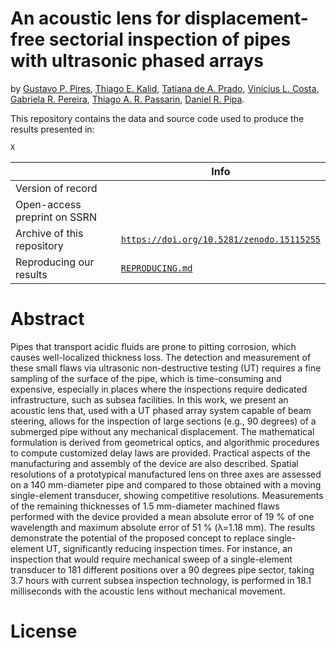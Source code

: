 # An acoustic lens for displacement-free sectorial inspection of pipes with ultrasonic phased arrays

by 
[Gustavo P. Pires](https://orcid.org/0009-0008-3474-6077),
[Thiago E. Kalid](https://orcid.org/0000-0002-2035-5349),
[Tatiana de A. Prado](https://orcid.org/0000-0002-4876-2974),
[Vinícius L. Costa](https://orcid.org/0009-0006-5632-6183),
[Gabriela R. Pereira](https://orcid.org/0000-0003-3719-1683),
[Thiago A. R. Passarin](https://orcid.org/0000-0003-1001-5911),
[Daniel R. Pipa](https://orcid.org/0000-0002-9398-332X).

This repository contains the data and source code used to produce the results presented in:

>
>
>

    X
|                              | Info |
|------------------------------|------|
| Version of record            |      |
| Open-access preprint on SSRN |      | 
| Archive of this repository   |   [`https://doi.org/10.5281/zenodo.15115255`](https://doi.org/10.5281/zenodo.15115255)   | 
| Reproducing our results | [`REPRODUCING.md`](REPRODUCING.md) |

# Abstract

Pipes that transport acidic fluids are prone to pitting corrosion, which causes well-localized thickness loss. The detection and measurement of these small flaws via ultrasonic non-destructive testing (UT) requires a fine sampling of the surface of the pipe, which is time-consuming and expensive, especially in places where the inspections require dedicated infrastructure, such as subsea facilities. In this work, we present an acoustic lens that, used with a UT phased array system capable of beam steering, allows for the inspection of large sections (e.g., 90 degrees) of a submerged pipe without any mechanical displacement. The mathematical formulation is derived from geometrical optics, and algorithmic procedures to compute customized delay laws are provided. Practical aspects of the manufacturing and assembly of the device are also described. Spatial resolutions of a prototypical manufactured lens on three axes are assessed on a 140 mm-diameter pipe and compared to those obtained with a moving single-element transducer, showing competitive resolutions. Measurements of the remaining thicknesses of 1.5 mm-diameter machined flaws performed with the device provided a mean absolute error of 19 % of one wavelength and maximum absolute error of 51 % (λ=1.18 mm). The results demonstrate the potential of the proposed concept to replace single-element UT, significantly reducing inspection times. For instance, an inspection that would require mechanical sweep of a single-element transducer to 181 different positions over a 90 degrees pipe sector, taking 3.7 hours with current subsea inspection technology, is performed in 18.1 milliseconds with the acoustic lens without mechanical movement.

# License
